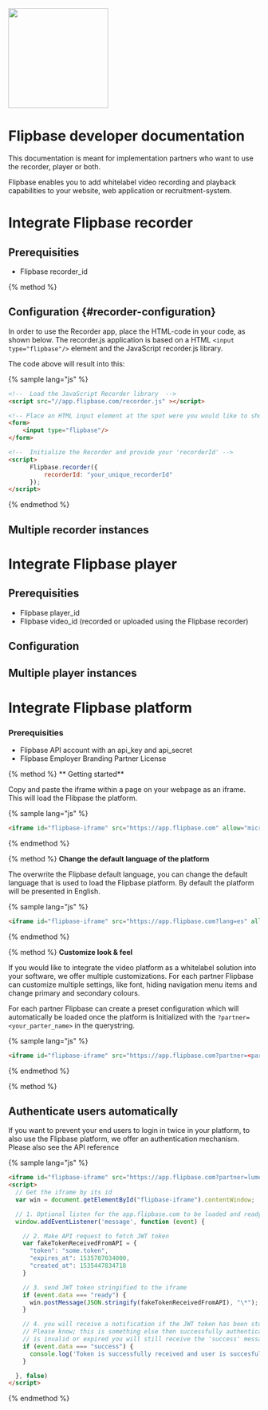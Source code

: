 <script src="//app.flipbase.com/recorder.js"></script>
<script type="text/javascript" src="//use.typekit.net/uvu0omm.js"></script>
<script>try{Typekit.load();}catch(e){}</script>

<img src="https://flipbase.com/wp-content/uploads/2017/09/Flipbase-logo_RGB-01-uai-720x297.png" width="200" style="margin: auto  0px;"/>

# Flipbase developer documentation

This documentation is meant for implementation partners who want to use the recorder, player or both.

Flipbase enables you to add whitelabel video recording and playback capabilities to your website, web application or recruitment-system.

# Integrate Flipbase recorder
## Prerequisities

- Flipbase recorder_id

{% method %}
## Configuration  {#recorder-configuration}
In order to use the Recorder app, place the HTML-code in your code, as shown below. The recorder.js application is based on a HTML `<input type="flipbase"/>` element and the JavaScript recorder.js library.

The code above will result into this:

<div>
  <input type="flipbase" style="display:none;"/>
</div>
<script>
  Flipbase.recorder({
    recorderId: '9eaf41fd-4f3f-4fdb-b8ca-de84eeaed407',
  });
</script>

{% sample lang="js" %}
```html
<!--  Load the JavaScript Recorder library  -->
<script src="//app.flipbase.com/recorder.js" ></script>

<!-- Place an HTML input element at the spot were you would like to show the Recorder -->
<form>
    <input type="flipbase"/>
</form>

<!--  Initialize the Recorder and provide your 'recorderId' -->
<script>
      Flipbase.recorder({
          recorderId: "your_unique_recorderId"
      });
</script>
```

{% endmethod %}


## Multiple recorder instances



# Integrate Flipbase player
## Prerequisities

- Flipbase player_id
- Flipbase video_id (recorded or uploaded using the Flipbase recorder)

## Configuration
## Multiple player instances

# Integrate Flipbase platform

### Prerequisities

- Flipbase API account with an api_key and api_secret
- Flipbase Employer Branding Partner License

{% method %}
** Getting started**

Copy and paste the iframe within a page on your webpage as an iframe. This will load the Flibpase the platform.

{% sample lang="js" %}
```html
<iframe id="flipbase-iframe" src="https://app.flipbase.com" allow="microphone; camera;" frameborder="none" width="100%" height="100%"></iframe>
```
{% endmethod %}

{% method %}
**Change the default language of the platform**

The overwrite the Flipbase default language, you can change the default language that is used to load the Flipbase platform. By default the platform will be presented in English.

{% sample lang="js" %}
```html
<iframe id="flipbase-iframe" src="https://app.flipbase.com?lang=es" allow="microphone; camera;" frameborder="none" width="100%" height="100%"></iframe>
```
{% endmethod %}

{% method %}
**Customize look & feel**

If you would like to integrate the video platform as a whitelabel solution into your software, we offer multiple customizations. For each partner Flipbase can customize multiple settings, like font, hiding navigation menu items and change primary and secondary colours.

For each partner Flipbase can create a preset configuration which will automatically be loaded once the platform is Initialized with the `?partner=<your_parter_name>` in the querystring.

{% sample lang="js" %}
```html
<iframe id="flipbase-iframe" src="https://app.flipbase.com?partner=<partner_name>" allow="microphone; camera;" frameborder="none" width="100%" height="100%"></iframe>
```
{% endmethod %}

{% method %}
## Authenticate users automatically
If you want to prevent your end users to login in twice in your platform, to also use the Flipbase platform, we offer an authentication mechanism. Please also see the API reference

{% sample lang="js" %}
```html
<iframe id="flipbase-iframe" src="https://app.flipbase.com?partner=lumesse" allow="microphone; camera;" frameborder="none" width="100%" height="100%"></iframe>
<script>
  // Get the iframe by its id
  var win = document.getElementById("flipbase-iframe").contentWindow;

  // 1. Optional listen for the app.flipbase.com to be loaded and ready to receive a message
  window.addEventListener('message', function (event) {

    // 2. Make API request to fetch JWT token
    var fakeTokenReceivedFromAPI = {
      "token": "some.token",
      "expires_at": 1535707034000,
      "created_at": 1535447834718
    }

    // 3. send JWT token stringified to the iframe
    if (event.data === "ready") {
      win.postMessage(JSON.stringify(fakeTokenReceivedFromAPI), "\*");
    }

    // 4. you will receive a notification if the JWT token has been stored in the application.
    // Please know; this is something else then successfully authentication! If the JWT token
    // is invalid or expired you will still receive the 'success' message, but the user will see a login screen
    if (event.data === "success") {
      console.log('Token is successfully received and user is succesfully logged in!');
    }

  }, false)
</script>
```
{% endmethod %}
